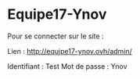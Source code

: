 # Equipe17-Ynov

Pour se connecter sur le site :

Lien  : http://equipe17-ynov.ovh/admin/

Identifiant : Test
Mot de passe : Ynov

